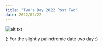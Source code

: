 ```yaml
---
title: "Two's Day 2022 Post Two"
date: 2022/02/22
---
```


![alt txt](https://raw.githubusercontent.com/DNF78/github-pages-with-jekyll/main/assets/Owl.jpg "Twittle")

(: For the slightly palindromic date two day :)  




